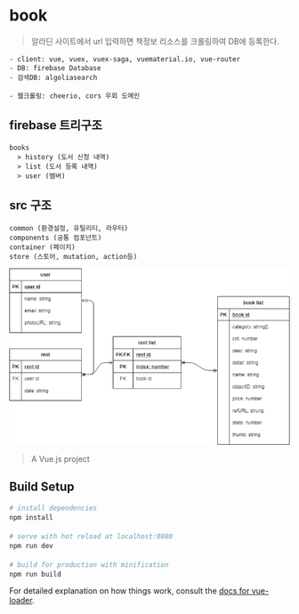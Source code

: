 # book
> 알라딘 사이트에서 url 입력하면 책정보 리소스를 크롤링하여 DB에 등록한다.

```
- client: vue, vuex, vuex-saga, vuematerial.io, vue-router
- DB: firebase Database
- 검색DB: algoliasearch

- 웹크롤링: cheerio, cors 우회 도메인
```

## firebase 트리구조
```
books
  > history (도서 신청 내역)
  > list (도서 등록 내역)
  > user (멤버)
```

## src 구조
```
common (환경설정, 유틸리티, 라우터)
components (공통 컴포넌트)
container (페이지)
store (스토어, mutation, action등)

```

![chat erd](./release/book.png)


> A Vue.js project

## Build Setup

``` bash
# install dependencies
npm install

# serve with hot reload at localhost:8080
npm run dev

# build for production with minification
npm run build
```

For detailed explanation on how things work, consult the [docs for vue-loader](http://vuejs.github.io/vue-loader).
